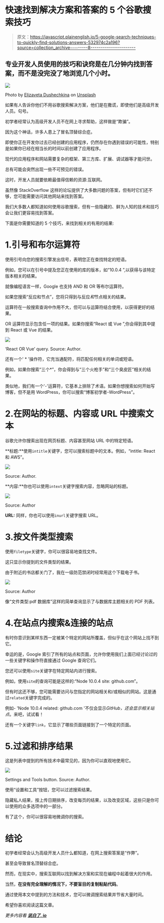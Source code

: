# 快速找到解决方案和答案的 5 个谷歌搜索技巧

> 原文：<https://javascript.plainenglish.io/5-google-search-techniques-to-quickly-find-solutions-answers-532974c2a196?source=collection_archive---------8----------------------->

## 专业开发人员使用的技巧和诀窍是在几分钟内找到答案，而不是没完没了地浏览几个小时。

![](img/c6c19b3db98e8b8ea92900becd065128.png)

Photo by [Elizaveta Dushechkina](https://unsplash.com/@kallyua?utm_source=medium&utm_medium=referral) on [Unsplash](https://unsplash.com?utm_source=medium&utm_medium=referral)

如果有人告诉你他们不用谷歌搜索解决方案，他们是在撒谎，即使他们是高级开发人员。句号。

初学者经常认为高级开发人员不在网上寻求帮助，这样做是“欺骗”。

因为这个神话，许多人患上了冒名顶替综合症。

即使你正在开发你过去已经创建的应用程序，仍然存在你遇到错误的可能性，特别是如果你已经在相当长的时间以前创建了应用程序。

现代的应用程序和网站需要复杂的框架、第三方库、扩展、调试器等才能问世。

总有可能会突然出现一些不可预见的错误。

这时，开发人员就要依赖最值得信赖的资源:互联网。

虽然像 StackOverflow 这样的论坛提供了大多数问题的答案，但有时它们还不够，您可能需要访问其他网站来找到答案。

我们大多数人都知道如何使用谷歌搜索，但有一些隐藏的、鲜为人知的技术和技巧会让我们更容易找到答案。

下面是你需要知道的 5 个技巧，来找到相关的有用的结果:

# 1.引号和布尔运算符

使用引号向您的搜索引擎发出信号，表明您正在查找特定的短语。

例如，您可以在引号中提及您正在使用的库的版本，如“10.0.4 ”,以获得与该特定版本相关的结果。

就像编程语言一样，Google 也支持 AND 和 OR 等布尔运算符。

如果您搜索“反应和节点”，您将只得到与反应*和*节点相关的结果。

运算符在一般搜索查询中作用不大，但可以与运算符结合使用，以获得更好的结果。

OR 运算符显示包含任一项的结果。如果你搜索“React 或 Vue ”,你会得到其中提到 React 或 Vue 的结果。

![](img/c9a70a70c5d70b1af195541ad09cb71e.png)

‘React OR Vue’ query. Source: Author.

还有一个' * '操作符，它充当通配符，将匹配任何相关的单词或短语。

例如，如果你搜索“三个*”，你会得到与“三个火枪手”和“三个臭皮匠”相关的结果。

类似地，我们有一个'-'运算符，它基本上排除了术语。如果你想搜索如何开始写博客，但不是用 WordPress，你可以搜索“博客初学者-WordPress”。

# 2.在网站的标题、内容或 URL 中搜索文本

谷歌允许你搜索出现在网页标题、内容甚至网站 URL 中的特定短语。

**标题:**使用`intitle`关键字，您可以搜索标题中的文本。例如，“intitle: React 和 AWS”。

![](img/91dbe8f2468d4fca8c395377921eff56.png)

Source: Author.

**内容:**你也可以使用`intext`关键字搜索内容，忽略网站的标题。

![](img/23a893129738166fb5bed37f426effdd.png)

Source: Author

**URL:** 同样，你也可以使用`inurl`关键字搜索 URL。

# 3.按文件类型搜索

使用`filetype`关键字，你可以很容易地查找文件。

这只显示你提到的文件类型的结果。

由于附近的书店都关门了，我在一级防范禁闭时经常用这个下载电子书。

![](img/7615fcc3ed93e764541b6c04b29959bc.png)

Source: Author

像“文件类型:pdf 数据库”这样的简单查询显示了与数据库主题相关的 PDF 列表。

# 4.在站点内搜索&连接的站点

有时你意识到某样东西一定被某个特定的网站所覆盖，但似乎在这个网站上找不到它。

幸运的是，Google 索引了所有的站点和页面，允许你使用我们上面已经讨论过的一些关键字和操作符直接通过 Google 查询它们。

您还可以使用`site`关键字在特定网站内进行搜索。

例如，使用`site`的查询可能是这样的:“Node 10.0.4 site: github.com”。

但有时这还不够，您可能需要访问与您指定的网站相关和/或相似的网站。这是通过`related`关键字完成的。

例如- 'Node 10.0.4 related: github.com '不仅会显示*GitHub，还会显示相关站点*。来吧，试试看！

还有一个关键字`link`，它显示了哪些页面链接到了一个特定的页面。

# 5.过滤和排序结果

这是列表中提到的所有技术中最常见的，因为你可以直观地使用它。

![](img/0e1f233440a0d206dfd3cbd3c5f29a6f.png)

Settings and Tools button. Source: Author.

使用“设置和工具”按钮，您可以过滤搜索结果。

隐藏私人结果，按上传日期排序，改变每页的结果，以及改变区域，这些只是你可以使用的众多选项中的一部分。

有了这个，你可以很容易地微调你的搜索。

# 结论

初学者经常会认为高级开发人员什么都知道，在网上搜索答案是“作弊”。

甚至会导致冒名顶替综合症。

然而，在现实中，搜索互联网以找到解决方案和实现在编程中起着很大的作用。

当然，**在没有完全理解的情况下，不要盲目的复制粘贴代码**。

通过使用本文中提到的方法和技术，您可以微调搜索结果并节省大量时间。

希望你喜欢阅读这篇文章。

*更多内容看* [***说白了. io***](http://plainenglish.io)
